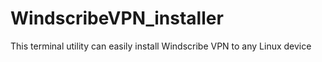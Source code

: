 # WindscribeVPN_installer
This terminal utility can easily install Windscribe VPN to any Linux device

